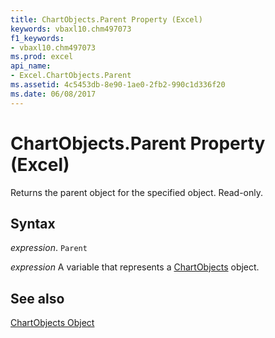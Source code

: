```yaml
---
title: ChartObjects.Parent Property (Excel)
keywords: vbaxl10.chm497073
f1_keywords:
- vbaxl10.chm497073
ms.prod: excel
api_name:
- Excel.ChartObjects.Parent
ms.assetid: 4c5453db-8e90-1ae0-2fb2-990c1d336f20
ms.date: 06/08/2017
---
```



# ChartObjects.Parent Property (Excel)

Returns the parent object for the specified object. Read-only.


## Syntax

 _expression_. `Parent`

 _expression_ A variable that represents a [ChartObjects](./Excel.ChartObjects.md) object.


## See also


[ChartObjects Object](Excel.ChartObjects.md)


